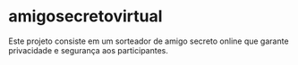 # amigosecretovirtual
Este projeto consiste em um sorteador de amigo secreto online que garante privacidade e segurança aos participantes.
